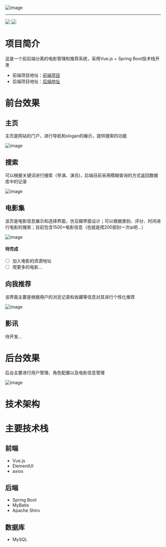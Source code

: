 ![image](https://github.com/xiaott-ahh/five-six-vue/blob/master/src/assets/images/logo.png)
***
![](https://img.shields.io/badge/language-java-red.svg)  ![](https://img.shields.io/badge/licsense-MIT-green.svg)
# 项目简介
这是一个前后端分离的电影管理和推荐系统，采用Vue.js + Spring Boot技术栈开发
- 前端项目地址：[前端项目](https://github.com/xiaott-ahh/five-six-vue)
- 后端项目地址：[后端地址](https://github.com/xiaott-ahh/five-six)
# 前台效果
## 主页
主页是网站的门户，进行导航和slogan的展示，提供搜索的功能

![image](https://github.com/xiaott-ahh/five-six-vue/blob/master/src/assets/showGifs/home.gif)
## 搜索
可以根据关键词进行搜索（导演、演员)，后端目前采用模糊查询的方式返回数据库中的记录

![image](https://github.com/xiaott-ahh/five-six-vue/blob/master/src/assets/showGifs/search.gif)
## 电影集
该页是电影信息展示和选择界面，仿豆瓣界面设计；可以根据类别、评分、时间进行电影的搜索；目前包含1500+电影信息（也就是爬200部封一次ip吧...）

![image](https://github.com/xiaott-ahh/five-six-vue/blob/master/src/assets/showGifs/movies.gif)
#### 待完成
- [ ] 加入电影的资源地址
- [ ] 爬更多的电影...
## 向我推荐
该界面主要是根据用户的浏览记录和收藏等信息对其进行个性化推荐

![image](https://github.com/xiaott-ahh/five-six-vue/blob/master/src/assets/showGifs/rec.gif)
## 影讯
待开发...
# 后台效果
后台主要进行用户管理、角色配置以及电影信息管理

![image](https://github.com/xiaott-ahh/five-six-vue/blob/master/src/assets/showGifs/manage.gif)
# 技术架构

# 主要技术栈
## 前端
- Vue.js
- ElementUI
- axios
## 后端
- Spring Boot
- MyBatis
- Apache Shiro
## 数据库
- MySQL
